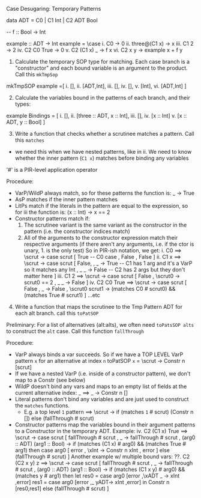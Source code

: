 Case Desugaring: Temporary Patterns

data ADT
  = C0
  | C1 Int
  | C2 ADT Bool

-- f :: Bool -> Int

example :: ADT -> Int
example = \case
i.    C0 -> 0
ii.   three@(C1 x) -> x
iii.  C1 2 -> 2
iv.   C2 C0 True -> 0
v.    C2 (C1 x) _ -> f x
vi.   C2 x y -> example x + f y


1) Calculate the temporary SOP type for matching. Each case branch is a "constructor" and each bound variable is an argument to the product. Call this `mkTmpSop`

mkTmpSOP example  =[
i.     [],
ii.    [ADT,Int],
iii.   [],
iv.    [],
v.     [Int],
vi.    [ADT,Int]
]

2) Calculate the variables bound in the patterns of each branch, and their types:

example Bindings = [
i.      [],
ii.     [three :: ADT, x :: Int],
iii.    [],
iv.     [x :: Int]
v.      [x :: ADT, y :: Bool]
]

3) Write a function that checks whether a scrutinee matches a pattern. Call this `matches`
  - we need this when we have nested patterns, like in ii. We need to know whether the inner pattern (`C1 x`) matches before binding any variables

'#' is a PIR-level application operator

Procedure:
  - VarP/WildP always match, so for these patterns the function is: \_ -> True
  - AsP matches if the inner pattern matches
  - LitPs match if the literals in the pattern are equal to the expression, so for iii the function is: \(x :: Int) -> x == 2
  - Constructor patterns match if:
     1. The scrutinee variant is the same variant as the constructor in the pattern (i.e. the constructor indices match)
     2. All of the arguments to the constructor expression match their respective arguments (if there aren't any arguments, i.e. if the ctor is unary, 1. is the only test)
    So in PIR-ish notation, we get:
      i. C0 ==> \scrut ->
                  case scrut [ True -- C0 case
                             , False
                             , False
                             ]
      ii. C1 x ==> \scrut ->
                     case scrut [ False,
                                , \_ -> True -- C1 has 1 arg and it's a VarP so it matches any Int
                                , \_ _ -> False -- C2 has 2 args but they don't matter here
                                ]
      iii. C1 2 ==> \scrut ->
                      case scrut [ False
                                 , \scrut0 -> scrut0 == 2
                                 , \_ _ -> False
                                      ]
      iv. C2 C0 True ==> \scrut ->
                           case scrut [ False
                                      , \_ -> False
                                      , \scrut0 scrut1 -> (matches C0 # scrut0) && (matches True # scrut1)
                                      ]
      ...etc

4) Write a function that maps the scrutinee to the Tmp Pattern ADT for each alt branch. call this `toPatSOP`

Preliminary: For a list of alternatives (alt:alts), we often need `toPatsSOP alts` to construct the `alt` case. Call this function `fallThrough`

Procedure:

  - VarP always binds a var succeeds. So if we have a TOP LEVEL VarP pattern `x` for an alternative at index `n` toPatSOP `x` = \scrut -> Constr n [scrut]
  - If we have a nested VarP (i.e. inside of a constructor pattern), we don't map to a Constr (see below)
  - WildP doesn't bind any vars and maps to an empty list of fields at the current alternative index: _ ==> \_ -> Constr n []
  - Literal patterns don't bind any variables and are just used to construct the `matches` functions.
    -  E.g. a top level `1` pattern ==> \scrut -> if (matches `1` # scrut) (Constr n []) else (fallThrough # scrut)
  - Constructor patterns map the variables bound in their argument patterns to a Constructor in the temporary ADT. Example:
    iv. C2 (C1 x) True  ==> \scrut -> case scrut [ fallThrough # scrut
                                             , \_ -> fallThrough # scrut
                                             , \(arg0 :: ADT) (arg1 :: Bool) ->
                                                 if (matches (C1 x) # arg0) && (matches True # arg1)
                                                 then case arg0 [ error
                                                                , \xInt -> Constr n xInt
                                                                , error
                                                                ]
                                                 else (fallThrough # scrut)
                                             ]
    Another example w/ multiple bound vars: 
    ??. C2 (C2 x y) z ==> \scrut -> case scrut [ fallThrough # scrut
                                             , \_ -> fallThrough # scrut 
                                             , \(arg0 :: ADT) (arg1 :: Bool) -> 
                                                 if (matches (C1 x y) # arg0) && (matches y # arg1)
                                                 then let res0 = case arg0 [error 
                                                                           ,\xADT _ -> xInt
                                                                           ,error]
                                                          res1 =  case arg0 [error 
                                                                           ,\_ yADT-> xInt
                                                                           ,error]
                                                      in Constr n [res0,res1]
                                                 else (fallThrough # scrut)
                                             ]
